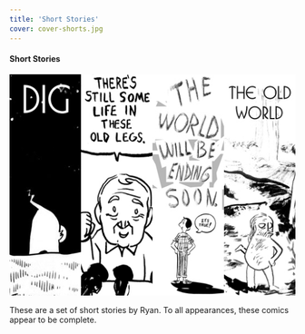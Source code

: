 ```yaml
---
title: 'Short Stories'
cover: cover-shorts.jpg
---
```


#### Short Stories

![](shorttitle.jpg "A compilation of banners for the Short Stories comics.")

These are a set of short stories by Ryan. To all appearances, these comics appear to be complete.
